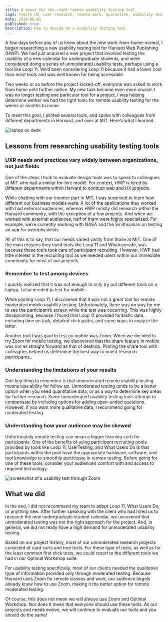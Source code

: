 ```yaml
---
title: A quest for the right remote usability testing tool
tags: remote UX, user research, remote work, quarantine, usability testing, UX, UXR, quantitative research, qualitative research
date: 2020-06-01
published: true
description: How to decide on a usability testing tool
---
```

A few days before any of us knew about the new work-from-home-normal, I began researching a new usability testing tool for Harvard Web Publishing (HWP).  We had just acquired a new project that involved testing the usability of a new calendar for undergraduate students, and were considered doing a series of unmoderated usability tests, perhaps using a tool  like Loop 11. We’d been considering Loop 11 because it had a lower cost than most tools and was well known for being accessible.

Two weeks or so before the project kicked-off, everyone was asked to work from home until further notice. My new task became even more  crucial. I was no longer testing one particular tool for a project, I was helping determine wether we had the right tools for remote usability testing for the weeks or months to come. 

To meet this goal, I piloted several tools, and spoke with colleagues from different departments in Harvard, and over at MIT. Here’s what I learned.

![laptop on desk](../../images/blog/silver-and-black-laptop.jpg)

## Lessons from researching usability testing tools
### UXR needs and practices vary widely between organizations, not just fields
One of the steps I took to evaluate	design tools was to speak to colleagues at MIT who had a similar for-hire model. For context, HWP is hired by different departments within Harvard to conduct web and UX projects.

While chatting with our counter part in MIT, I was surprised to learn how different our business models were. A lot of the applications they worked with had external audiences, whereas HWP mostly did research within the Harvard community, with the exception of a few projects. And when we worked with external audiences, half of them were highly specialized. For example, we’re currently working with NASA and the Smithsonian on testing an app for astrophysicists.

All of this is to say, that our needs varied vastly from those at MIT. One of the main reasons they used tools like Loop 11 and Whatusersdo,  was because these tools took care of participant recruiting. However, HWP had little interest in the recruiting tool as we needed users within our immediate  community for most of our projects. 
### Remember to test among devices
I quickly realized that it was not enough to only try out different tools on a laptop, I also needed to test for mobile.

While piloting Loop 11, I discovered that it was not a great tool for remote moderated mobile usability testing. Unfortunately, there was no way for me to see the participant’s screen while the test was occurring.  This was highly disappointing, because I found that Loop 11 provided fantastic data, including time on task, detailed click paths,  and some ways to analyze	the latter.

Another tool I was glad to test on mobile was Zoom. When we decided to try Zoom for mobile testing, we discovered that the share feature in mobile was not as straight forward as that of desktop. Piloting the share tool with colleagues helped us determine the best way to orient  research participants.

### Understanding the limitations of your results
One key thing to remember is that unmoderated  remote usability testing means less ability for follow up. Unmoderated testing tends to be a better option when you need quantitative data, or as a way to determine key areas for further research. Some unmoderated usability testing tools attempt to compensate by including options for adding open-ended questions. However, if you want more qualitative data, I recommend going for moderated testing.

### Understanding how your audience may be skewed
Unfortunately remote testing can mean a bigger learning curb for participants. One of the benefits of using participant recruiting pools provided by tools like Loop 11, UserTesting, and What Users Do is that participants within the pool have the appropriate hardware, software, and tool knowledge to smoothly participate in remote testing.  Before going for one of these tools, consider your audience’s comfort with and access to required technology.

![screenshot of a usability test through Zoom](../../images/blog/localist.png)

## What we did
In the end, I did not  recommend my team to adopt Loop 11, What Users Do, or anything new.  After further speaking with the client who had hired us to research the new undergraduate student calendar, we uncovered that unmoderated testing was not the right approach for the project. And, in general, we did not really have a high demand for unmoderated usability testing. 

Based on our project history, most of our unmoderated research projects consisted of card sorts and tree tests. For these type of tests, as well as for the least common first click tests, we could resort to the different tools we had in our Optimal Workshop suite. 

For usability testing specifically, most of our clients needed the qualitative type of information provided only through moderated testing. Because Harvard uses Zoom for remote classes and work, our audience largely already knew how to use Zoom, making it the better option for remote moderated testing.

Of course, this does not mean we will always use Zoom and Optimal Workshop. Nor does it mean that everyone should use these tools. As our projects and needs evolve, we will continue to evaluate our tools and you should do the same!